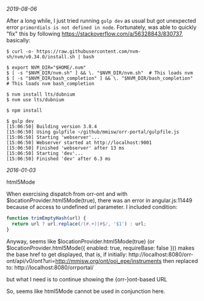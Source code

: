 *2019-08-06*

After a long while, I just tried running `gulp dev` as usual but got unexpected error
`primordials is not defined in node`.
Fortunately, was able to quickly "fix" this by following https://stackoverflow.com/a/56328843/830737,
basically:

```
$ curl -o- https://raw.githubusercontent.com/nvm-sh/nvm/v0.34.0/install.sh | bash

$ export NVM_DIR="$HOME/.nvm"
$ [ -s "$NVM_DIR/nvm.sh" ] && \. "$NVM_DIR/nvm.sh"  # This loads nvm
$ [ -s "$NVM_DIR/bash_completion" ] && \. "$NVM_DIR/bash_completion"  # This loads nvm bash_completion

$ nvm install lts/dubnium
$ nvm use lts/dubnium

$ npm install

$ gulp dev
[15:06:50] Building version 3.8.4
[15:06:50] Using gulpfile ~/github/mmisw/orr-portal/gulpfile.js
[15:06:50] Starting 'webserver'...
[15:06:50] Webserver started at http://localhost:9001
[15:06:50] Finished 'webserver' after 13 ms
[15:06:50] Starting 'dev'...
[15:06:50] Finished 'dev' after 6.3 ms
```



*2016-01-03*

html5Mode

When exercising dispatch from orr-ont and with $locationProvider.html5Mode(true), there was an error
in angular.js:11449 because of access to undefined url parameter.
I included condition:
```js
function trimEmptyHash(url) {
  return url ? url.replace(/(#.+)|#$/, '$1') : url;
}
```

Anyway, seems like $locationProvider.html5Mode(true) (or $locationProvider.html5Mode({ enabled: true, requireBase: false }))
makes the base href to get displayed, that is,
if initially:  http://localhost:8080/orr-ont/api/v0/ont?uri=http://mmisw.org/ont/ooi_epe/instruments
then replaced to: http://localhost:8080/orrportal/

but what I need is to continue showing the {orr-}ont-based URL

So, seems like html5Mode cannot be used in conjunction here.
